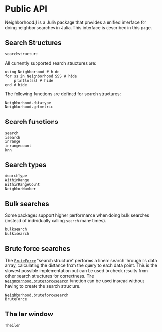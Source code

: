 # Public API
Neighborhood.jl is a Julia package that provides a unified interface for doing neighbor searches in Julia.
This interface is described in this page.

## Search Structures
```@docs
searchstructure
```

All currently supported search structures are:
```@example sss
using Neighborhood # hide
for ss in Neighborhood.SSS # hide
    println(ss) # hide
end # hide
```

The following functions are defined for search structures:
```@docs
Neighborhood.datatype
Neighborhood.getmetric
```

## Search functions
```@docs
search
isearch
inrange
inrangecount
knn
```

## Search types
```@docs
SearchType
WithinRange
WithinRangeCount
NeighborNumber
```

## Bulk searches
Some packages support higher performance when doing bulk searches (instead of individually calling `search` many times).
```@docs
bulksearch
bulkisearch
```

## Brute force searches

The [`BruteForce`](@ref) "search structure" performs a linear search
through its data array, calculating the distance from the query to each data
point. This is the slowest possible implementation but can be used to check
results from other search structures for correctness. The
[`Neighborhood.bruteforcesearch`](@ref) function can be used instead without
having to create the search structure.

```@docs
Neighborhood.bruteforcesearch
BruteForce
```

## Theiler window
```@docs
Theiler
```
